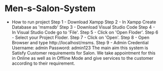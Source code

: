 # Men-s-Salon-System
* How to run project
Step 1 - Download Xampp
Step 2 - In Xampp Create Database as 'msmsdb'
Step 3 - Download Visual Studio Code
Step 4 - In Visual Studio Code go to 'File'.
Step 5 - Click on 'Open Floder'.
Step 6 - Select your Project Floder.
Step 7 - Click on 'Open'.
Step 8 - Open Browser and type http://localhost/msms.
Step 9 - Admin Credential
         Username: admin
         Password: admin123
The main aim this system is Satisfy Customer requirements for Salon. We take appointment for this in Online as well as in Offline Mode and give services to the customer according to their requirement.
